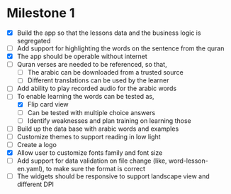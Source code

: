 # Milestone 1

* [x] Build the app so that the lessons data and the business logic is segregated
* [ ] Add support for highlighting the words on the sentence from the quran
* [x] The app should be operable without internet
* [ ] Quran verses are needed to be referenced, so that,
  * [ ] The arabic can be downloaded from a trusted source
  * [ ] Different translations can be used by the learner
* [ ] Add ability to play recorded audio for the arabic words
* [ ] To enable learning the words can be tested as,
  * [x] Flip card view
  * [ ] Can be tested with multiple choice answers
  * [ ] Identify weaknesses and plan training on learning those
* [ ] Build up the data base with arabic words and examples
* [ ] Customize themes to support reading in low light
* [ ] Create a logo
* [x] Allow user to customize fonts family and font size
* [ ] Add support for data validation on file change (like, word-lesson-en.yaml), to make sure the format is correct
* [ ] The widgets should be responsive to support landscape view and different DPI
